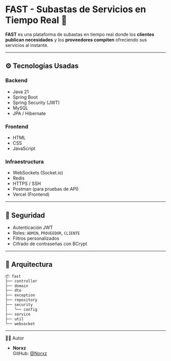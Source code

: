 # FAST - Subastas de Servicios en Tiempo Real 🚀

**FAST** es una plataforma de subastas en tiempo real donde los **clientes publican necesidades** y los **proveedores compiten** ofreciendo sus servicios al instante.

---

## ⚙️ Tecnologías Usadas

### Backend
- Java 21
- Spring Boot
- Spring Security (JWT)
- MySQL
- JPA / Hibernate

### Frontend
- HTML
- CSS
- JavaScript

### Infraestructura
- WebSockets (Socket.io)
- Redis
- HTTPS / SSH
- Postman (para pruebas de API)
- Vercel (Frontend) 

---

## 🔐 Seguridad

- Autenticación JWT
- Roles: `ADMIN`, `PROVEEDOR`, `CLIENTE`
- Filtros personalizados
- Cifrado de contraseñas con BCrypt

---

## 🧠 Arquitectura

```bash
📦 fast
├── controller
├── domain
├── dto
├── exception
├── repository
├── security
│   └── config
├── service
├── util
└── websocket
```

---

👨‍💻 Autor

- **Norxz**  
  GitHub: [@Norxz](https://github.com/Norxz)
